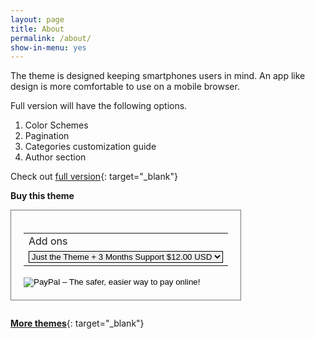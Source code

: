 ```yaml
---
layout: page
title: About
permalink: /about/
show-in-menu: yes
---
```


The theme is designed keeping smartphones users in mind. An app like design is more comfortable to use on a mobile browser.  

Full version will have the following options.

1. Color Schemes
2. Pagination
3. Categories customization guide
4. Author section

Check out [full version]({{site.full-url}}){: target="_blank"}

**Buy this theme**

<form style="max-width: 100%;border:1px solid #777;padding: 20px;display:inline-block;margin-bottom:1em;" action="https://www.paypal.com/cgi-bin/webscr" method="post" target="_top">
<input type="hidden" name="cmd" value="_s-xclick">
<input type="hidden" name="hosted_button_id" value="6ETS5UPR3XHEJ">
<table>
<tr><td><input type="hidden" name="on0" value="Add ons">Add ons</td></tr><tr><td><select style="border: 1px solid;" name="os0">
	<option value="Just the theme + 3 months support">Just the Theme + 3 Months Support $12.00 USD</option>
	<option value="Initial installation Guide">Initial Installation Guide $18.00 USD</option>
	<option value="Extended 12 months support">Extended 12 Months Support $25.00 USD</option>
</select> </td></tr>
</table>
<input type="hidden" name="currency_code" value="USD">
<input type="image" src="https://www.paypalobjects.com/en_GB/i/btn/btn_buynowCC_LG.gif" border="0" name="submit" alt="PayPal – The safer, easier way to pay online!">
<img alt="" border="0" src="https://www.paypalobjects.com/en_GB/i/scr/pixel.gif" width="1" height="1">
</form>



[**More themes**](https://blog.webjeda.com/jekyll-themes/){: target="_blank"}